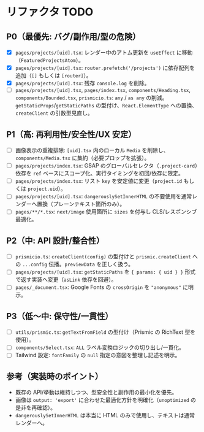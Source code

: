 # リファクタ TODO

## P0（最優先: バグ/副作用/型の危険）

- [x] `pages/projects/[uid].tsx`: レンダー中のアトム更新を `useEffect` に移動（`FeaturedProjectsAtom`）。
- [x] `pages/projects/[uid].tsx`: `router.prefetch('/projects')` に依存配列を追加（`[]` もしくは `[router]`）。
- [x] `pages/projects/[uid].tsx`: 残存 `console.log` を削除。
- [ ] `pages/projects/[uid].tsx`, `pages/index.tsx`, `components/Heading.tsx`, `components/Bounded.tsx`, `prismicio.ts`: `any` / `as any` の削減。`getStaticProps`/`getStaticPaths` の型付け、`React.ElementType` への置換、`createClient` の引数型見直し。

## P1（高: 再利用性/安全性/UX 安定）

- [ ] 画像表示の重複排除: `[uid].tsx` 内のローカル `Media` を削除し、`components/Media.tsx` に集約（必要プロップを拡張）。
- [ ] `pages/projects/index.tsx`: GSAP のグローバルセレクタ（`.project-card`）依存を `ref` ベースにスコープ化、実行タイミングを初回/依存に限定。
- [ ] `pages/projects/index.tsx`: リスト `key` を安定値に変更（`project.id` もしくは `project.uid`）。
- [ ] `pages/projects/[uid].tsx`: `dangerouslySetInnerHTML` の不要使用を通常レンダーへ置換（プレーンテキスト箇所のみ）。
- [ ] `pages/**/*.tsx`: `next/image` 使用箇所に `sizes` を付与し CLS/レスポンシブ最適化。

## P2（中: API 設計/整合性）

- [ ] `prismicio.ts`: `createClient(config)` の型付けと `prismic.createClient` への `...config` 伝播。`previewData` を正しく扱う。
- [ ] `pages/projects/[uid].tsx`: `getStaticPaths` を `{ params: { uid } }` 形式で返す実装へ変更（`asLink` 依存を回避）。
- [ ] `pages/_document.tsx`: Google Fonts の `crossOrigin` を `"anonymous"` に明示。

## P3（低〜中: 保守性/一貫性）

- [ ] `utils/prismic.ts`: `getTextFromField` の型付け（Prismic の RichText 型を使用）。
- [ ] `components/Select.tsx`: `ALL` ラベル変換ロジックの切り出し/一貫化。
- [ ] Tailwind 設定: `fontFamily` の `null` 指定の意図を整理し記述を明示。

## 参考（実装時のポイント）

- 既存の API/挙動は維持しつつ、型安全性と副作用の最小化を優先。
- 画像は `output: 'export'` に合わせた最適化方針を明確化（`unoptimized` の是非を再確認）。
- `dangerouslySetInnerHTML` は本当に HTML のみで使用し、テキストは通常レンダーへ。
